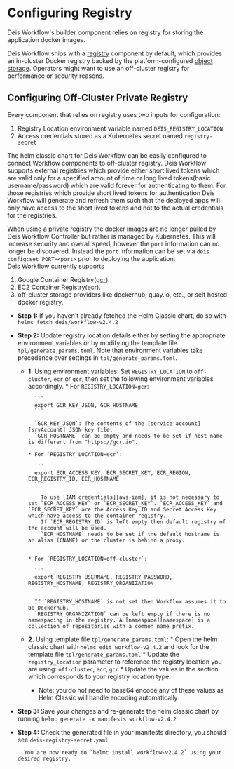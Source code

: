 # Configuring Registry

Deis Workflow's builder component relies on registry for storing the application docker images.

Deis Workflow ships with a [registry][registry] component by default, which provides an in-cluster Docker registry backed by the platform-configured [object storage][storage]. Operators might want to use an off-cluster registry for performance or security reasons.

## Configuring Off-Cluster Private Registry

Every component that relies on registry uses two inputs for configuration:

1. Registry Location environment variable named `DEIS_REGISTRY_LOCATION`
2. Access credentials stored as a Kubernetes secret named `registry-secret`

The helm classic chart for Deis Workflow can be easily configured to connect Workflow components to off-cluster registry. Deis Workflow supports external registries which provide either short lived tokens which are valid only for a specified amount of time or long lived tokens(basic username/password) which are valid forever for authenticating to them. For those registries which provide short lived tokens for authentication Deis Workflow will generate and refresh them such that the deployed apps will only have access to the short lived tokens and not to the actual credentials for the registries.

When using a private registry the docker images are no longer pulled by Deis Workflow Controller but rather is managed by Kubernetes. This will increase security and overall speed, however the `port` information can no longer be discovered. Instead the `port` information can be set via `deis config:set PORT=<port>` prior to deploying the application.  
Deis Workflow currently supports
  1. Google Container Registry([gcr][gcr]).
  2. EC2 Container Registry([ecr][ecr]).
  3. off-cluster storage providers like dockerhub, quay.io, etc., or self hosted docker registry.

* **Step 1:** If you haven't already fetched the Helm Classic chart, do so with `helmc fetch deis/workflow-v2.4.2`
* **Step 2:** Update registry location details either by setting the appropriate environment variables _or_ by modifying the template file `tpl/generate_params.toml`. Note that environment variables take precedence over settings in `tpl/generate_params.toml`.
    * **1.** Using environment variables: Set `REGISTRY_LOCATION` to `off-cluster`, `ecr` or `gcr`, then set the following environment variables accordingly.
          * For `REGISTRY_LOCATION=gcr`:

            ```
            export GCR_KEY_JSON, GCR_HOSTNAME
            ```

            `GCR_KEY_JSON`: The contents of the [service account][srvAccount] JSON key file.  
            `GCR_HOSTNAME` can be empty and needs to be set if host name is different from "https://gcr.io".

          * For `REGISTRY_LOCATION=ecr`:

            ```
            export ECR_ACCESS_KEY, ECR_SECRET_KEY, ECR_REGION, ECR_REGISTRY_ID, ECR_HOSTNAME
            ```

              To use [IAM credentials][aws-iam], it is not necessary to set `ECR_ACCESS_KEY` or `ECR_SECRET_KEY`. `ECR_ACCESS_KEY` and `ECR_SECRET_KEY` are the Access Key ID and Secret Access Key which have access to the container registry.  
              If `ECR_REGISTRY_ID` is left empty then default registry of the account will be used.  
              `ECR_HOSTNAME` needs to be set if the default hostname is an alias (CNAME) or the cluster is behind a proxy.  


          * For `REGISTRY_LOCATION=off-cluster`:

            ```
            export REGISTRY_USERNAME, REGISTRY_PASSWORD, REGISTRY_HOSTNAME, REGISTRY_ORGANIZATION
            ```

            If `REGISTRY_HOSTNAME` is not set then Workflow assumes it to be Dockerhub.  
            `REGISTRY_ORGANIZATION` can be left empty if there is no namespacing in the registry. A [namespace][namespace] is a collection of repositories with a common name prefix.

    * **2.** Using template file `tpl/generate_params.toml`:
          * Open the helm classic chart with `helmc edit workflow-v2.4.2` and look for the template file `tpl/generate_params.toml`
          * Update the `registry_location` parameter to reference the registry location you are using: `off-cluster`, `ecr`, `gcr`
          * Update the values in the section which corresponds to your registry location type.
      * Note: you do not need to base64 encode any of these values as Helm Classic will handle encoding automatically
* **Step 3:** Save your changes and re-generate the helm classic chart by running `helmc generate -x manifests workflow-v2.4.2`
* **Step 4:** Check the generated file in your manifests directory, you should see `deis-registry-secret.yaml`

        You are now ready to `helmc install workflow-v2.4.2` using your desired registry.

[registry]: ../understanding-workflow/components.md#registry
[storage]: configuring-object-storage
[ecr]: http://docs.aws.amazon.com/AmazonECR/latest/userguide/ECR_GetStarted.html
[gcr]: https://cloud.google.com/container-registry/
[srvAccount]: https://support.google.com/cloud/answer/6158849#serviceaccounts
[namespace]: https://docs.docker.com/registry/spec/api/#/overview

